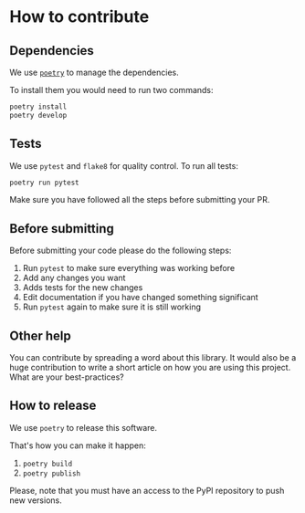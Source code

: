 # How to contribute

## Dependencies

We use [`poetry`](https://github.com/sdispater/poetry) to manage the dependencies.

To install them you would need to run two commands:

```bash
poetry install
poetry develop
```

## Tests

We use `pytest` and `flake8` for quality control.
To run all tests:

```bash
poetry run pytest
```

Make sure you have followed all the steps before submitting your PR.


## Before submitting

Before submitting your code please do the following steps:

1. Run `pytest` to make sure everything was working before
2. Add any changes you want
3. Adds tests for the new changes
4. Edit documentation if you have changed something significant
5. Run `pytest` again to make sure it is still working


## Other help

You can contribute by spreading a word about this library.
It would also be a huge contribution to write
a short article on how you are using this project.
What are your best-practices?


## How to release

We use `poetry` to release this software.

That's how you can make it happen:
1. `poetry build`
2. `poetry publish`

Please, note that you must have an access
to the PyPI repository to push new versions.
